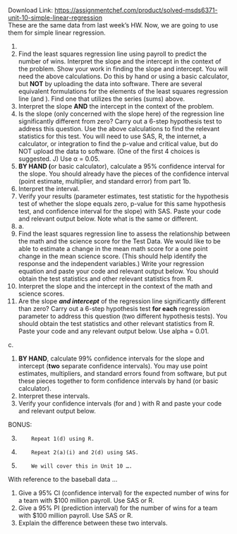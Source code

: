 Download Link: https://assignmentchef.com/product/solved-msds6371-unit-10-simple-linear-regression
<br>
These are the same data from last week’s HW.  Now, we are going to use them for simple linear regression.

<ol>

 <li></li>

 <li>Find the least squares regression line using payroll to predict the number of wins. Interpret the slope and the intercept in the context of the problem. Show your work in finding the slope and intercept. You will need the above calculations. Do this by hand or using a basic calculator, but <strong>NOT</strong> by uploading the data into software. There are several equivalent formulations for the elements of the least squares regression line (and ). Find one that utilizes the series (sums) above.</li>

 <li>Interpret the slope <strong>AND</strong> the intercept in the context of the problem.</li>

 <li>Is the slope (only concerned with the slope here) of the regression line significantly different from zero? Carry out a 6-step hypothesis test to address this question. Use the above calculations to find the relevant statistics for this test. You will need to use SAS, R, the internet, a calculator, or integration to find the p-value and critical value, but do NOT upload the data to software. (One of the first 4 choices is suggested. J) Use α = 0.05.</li>

 <li><strong>BY HAND (</strong>or basic calculator), calculate a 95% confidence interval for the slope. You should already have the pieces of the confidence interval (point estimate, multiplier, and standard error) from part 1b.</li>

 <li>Interpret the interval.</li>

 <li>Verify your results (parameter estimates, test statistic for the hypothesis test of whether the slope equals zero, p-value for this same hypothesis test, and confidence interval for the slope) with SAS. Paste your code and relevant output below. Note what is the same or different.</li>

 <li>a.</li>

 <li>Find the least squares regression line to assess the relationship between the math and the science score for the Test Data. We would like to be able to estimate a change in the mean math score for a one point change in the mean science score.  (This should help identify the response and the independent variables.) Write your regression equation and paste your code and relevant output below. You should obtain the test statistics and other relevant statistics from R.</li>

 <li>Interpret the slope and the intercept in the context of the math and science scores.</li>

 <li>Are the slope <strong><em>and intercept</em></strong> of the regression line significantly different than zero? Carry out a 6-step hypothesis test <strong>for each</strong> regression parameter to address this question (two different hypothesis tests). You should obtain the test statistics and other relevant statistics from R. Paste your code and any relevant output below. Use alpha = 0.01.</li>

</ol>

c.

<ol>

 <li><strong> BY HAND</strong>, calculate 99% confidence intervals for the slope and intercept (<strong>two</strong> separate confidence intervals). You may use point estimates, multipliers, and standard errors found from software, but put these pieces together to form confidence intervals by hand (or basic calculator).</li>

 <li>Interpret these intervals.</li>

 <li>Verify your confidence intervals (for and ) with R and paste your code and relevant output below.</li>

</ol>

BONUS:

3)         Repeat 1(d) using R.

4)         Repeat 2(a)(i) and 2(d) using SAS.

5)         We will cover this in Unit 10 ….

With reference to the baseball data …

<ol>

 <li>Give a 95% CI (confidence interval) for the expected number of wins for a team with $100 million payroll. Use SAS or R.</li>

 <li>Give a 95% PI (prediction interval) for the number of wins for a team with $100 million payroll. Use SAS or R.</li>

 <li>Explain the difference between these two intervals.</li>

</ol>


